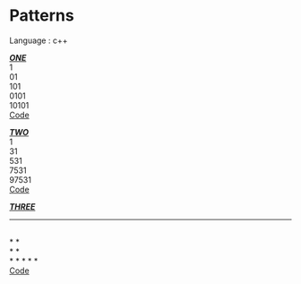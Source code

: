 # Patterns
Language : c++

<b><ins>***ONE***</ins></b>
<br />
1<br />
01<br />
101<br />
0101<br />
10101<br />
<a href="https://github.com/heerpatell/Patterns/blob/main/one.cpp" >Code</a>

<b><ins>***TWO***</ins></b>
<br />
1<br />
31<br />
531<br />
7531<br />
97531<br />
<a href="https://github.com/heerpatell/Patterns/blob/main/two.cpp" >Code</a>

<b><ins>***THREE***</ins></b>
<br />
* * * * *
<br />
*       *
<br />
*       *
<br />
* * * * * 
<br />
<a href="https://github.com/heerpatell/Patterns/blob/main/three.cpp" >Code</a>
